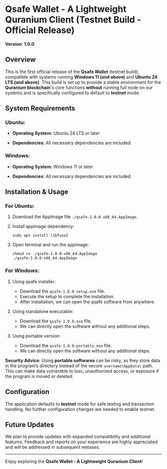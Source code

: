 # Qsafe Wallet - A Lightweight Quranium Client (Testnet Build - Official Release)

**Version: 1.0.0**

## Overview
This is the first official release of the **Qsafe Wallet** (testnet build), compatible with systems running **Windows 11 (and above)** and **Ubuntu 24 LTS (and above)**. This build is set up to provide a stable environment for the **Quranium blockchain**'s core functions **without** running full node on our systems and is specifically configured to default to **testnet** mode.

## System Requirements

### Ubuntu:
* **Operating System:** Ubuntu 24 LTS or later

* **Dependencies:** All necessary dependencies are included.

### Windows:

* **Operating System:** Windows 11 or later

* **Dependencies:** All necessary dependencies are included.

## Installation & Usage

### For Ubuntu:

1. Download the AppImage file `./qsafe-1.0.0-x86_64.AppImage`.

2. Install appimage dependency:

    ```
    sudo apt install libfuse2
    ```
3. Open terminal and run the appimage:
    ```
    chmod +x ./qsafe-1.0.0-x86_64.AppImage
    ./qsafe-1.0.0-x86_64.AppImage
    ```


### For Windows:

1. Using qsafe installer:

    * Download the `qsafe-1.0.0-setup.exe` file.
    * Execute the setup to complete the installation.
    * After installation, we can open the qsafe software from anywhere.

2. Using standalone executable:

    * Download the `qsafe-1.0.0.exe` file.
    * We can directly open the software without any additional steps.

3. Using portable version:

    * Download the `qsafe-1.0.0-portable.exe` file.
    * We can directly open the software without any additional steps.

**Security Advice**: Using **portable softwares** can be risky, as they store data in the program’s directory instead of the secure `username\AppData\` path. This can make data vulnerable to loss, unauthorized access, or exposure if the program is moved or deleted.

## Configuration
The application defaults to **testnet** mode for safe testing and transaction handling. No further configuration changes are needed to enable testnet.

## Future Updates
We plan to provide updates with expanded compatibility and additional features. Feedback and reports on your experience are highly appreciated and will be addressed in subsequent releases.

----
Enjoy exploring the **Qsafe Wallet - A Lightweight Quranium Client**!